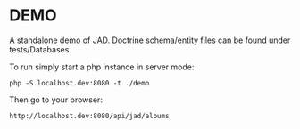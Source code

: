 
# DEMO

A standalone demo of JAD. Doctrine schema/entity files can be found under tests/Databases.

To run simply start a php instance in server mode:

`php -S localhost.dev:8080 -t ./demo`

Then go to your browser:

`http://localhost.dev:8080/api/jad/albums`



